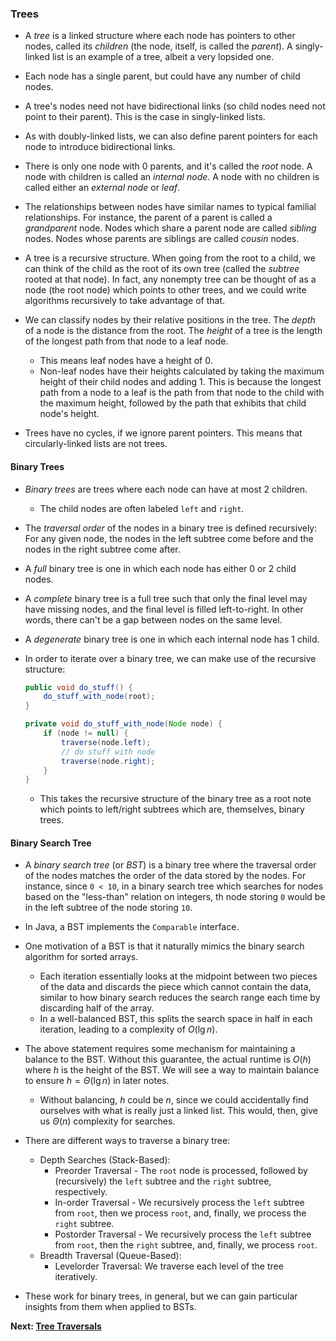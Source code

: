 ### Trees

* A *tree* is a linked structure where each node has pointers to other nodes, called its *children* (the node, itself, is called the *parent*). A singly-linked list is an example of a tree, albeit a very lopsided one.

* Each node has a single parent, but could have any number of child nodes.

* A tree's nodes need not have bidirectional links (so child nodes need not point to their parent). This is the case in singly-linked lists.

* As with doubly-linked lists, we can also define parent pointers for each node to introduce bidirectional links.

* There is only one node with 0 parents, and it's called the *root* node. A node with children is called an *internal node*. A node with no children is called either an *external node* or *leaf*.

* The relationships between nodes have similar names to typical familial relationships. For instance, the parent of a parent is called a *grandparent* node. Nodes which share a parent node are called *sibling* nodes. Nodes whose parents are siblings are called *cousin* nodes.

* A tree is a recursive structure. When going from the root to a child, we can think of the child as the root of its own tree (called the *subtree* rooted at that node). In fact, any nonempty tree can be thought of as a node (the root node) which points to other trees, and we could write algorithms recursively to take advantage of that.

* We can classify nodes by their relative positions in the tree. The *depth* of a node is the distance from the root. The *height* of a tree is the length of the longest path from that node to a leaf node.
    * This means leaf nodes have a height of 0.
    * Non-leaf nodes have their heights calculated by taking the maximum height of their child nodes and adding 1. This is because the longest path from a node to a leaf is the path from that node to the child with the maximum height, followed by the path that exhibits that child node's height.

* Trees have no cycles, if we ignore parent pointers. This means that circularly-linked lists are not trees.

#### Binary Trees
* *Binary trees* are trees where each node can have at most 2 children.
    * The child nodes are often labeled `left` and `right`.

* The *traversal order* of the nodes in a binary tree is defined recursively: For any given node, the nodes in the left subtree come before and the nodes in the right subtree come after.

* A *full* binary tree is one in which each node has either 0 or 2 child nodes.

* A *complete* binary tree is a full tree such that only the final level may have missing nodes, and the final level is filled left-to-right. In other words, there can't be a gap between nodes on the same level.

* A *degenerate* binary tree is one in which each internal node has 1 child.

* In order to iterate over a binary tree, we can make use of the recursive structure:
    ```java
    public void do_stuff() {
        do_stuff_with_node(root);
    }

    private void do_stuff_with_node(Node node) {
        if (node != null) {
            traverse(node.left);
            // do stuff with node
            traverse(node.right);
        }
    }
    ```
    * This takes the recursive structure of the binary tree as a root note which points to left/right subtrees which are, themselves, binary trees.

#### Binary Search Tree
* A *binary search tree* (or *BST*) is a binary tree where the traversal order of the nodes matches the order of the data stored by the nodes. For instance, since `0 < 10`, in a binary search tree which searches for nodes based on the "less-than" relation on integers, th node storing `0` would be in the left subtree of the node storing `10`.

* In Java, a BST implements the `Comparable` interface.

* One motivation of a BST is that it naturally mimics the binary search algorithm for sorted arrays.
    * Each iteration essentially looks at the midpoint between two pieces of the data and discards the piece which cannot contain the data, similar to how binary search reduces the search range each time by discarding half of the array.
    * In a well-balanced BST, this splits the search space in half in each iteration, leading to a complexity of $O\left(\lg n\right)$.

* The above statement requires some mechanism for maintaining a balance to the BST. Without this guarantee, the actual runtime is $O\left(h\right)$ where $h$ is the height of the BST. We will see a way to maintain balance to ensure $h = \Theta\left(\lg n\right)$ in later notes.
    * Without balancing, $h$ could be $n$, since we could accidentally find ourselves with what is really just a linked list. This would, then, give us $\Theta\left(n\right)$ complexity for searches.

* There are different ways to traverse a binary tree:
    * Depth Searches (Stack-Based):
        * Preorder Traversal - The `root` node is processed, followed by (recursively) the `left` subtree and the `right` subtree, respectively.
        * In-order Traversal - We recursively process the `left` subtree from `root`, then we process `root`, and, finally, we process the `right` subtree.
        * Postorder Traversal - We recursively process the `left` subtree from `root`, then the `right` subtree, and, finally, we process `root`.
    * Breadth Traversal (Queue-Based):
        * Levelorder Traversal: We traverse each level of the tree iteratively.

* These work for binary trees, in general, but we can gain particular insights from them when applied to BSTs.

**Next: [Tree Traversals](./8.TreeTraversals.md)**